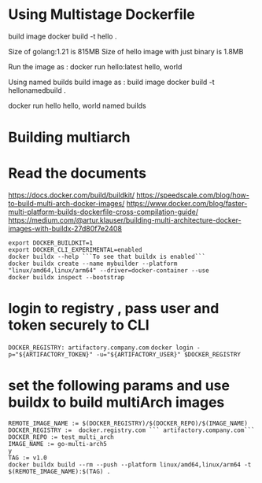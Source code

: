 # Using Multistage Dockerfile
build image docker build -t hello .

Size of golang:1.21 is 815MB
Size of hello image with just binary is 1.8MB

Run the image as :
docker run hello:latest
hello, world

Using named builds
build image as : 
build image docker build -t hellonamedbuild .

docker run hello
hello, world named builds

# Building multiarch
# Read the documents 
https://docs.docker.com/build/buildkit/
https://speedscale.com/blog/how-to-build-multi-arch-docker-images/
https://www.docker.com/blog/faster-multi-platform-builds-dockerfile-cross-compilation-guide/
https://medium.com/@artur.klauser/building-multi-architecture-docker-images-with-buildx-27d80f7e2408
```
export DOCKER_BUILDKIT=1
export DOCKER_CLI_EXPERIMENTAL=enabled
docker buildx --help ```To see that buildx is enabled```
docker buildx create --name mybuilder --platform "linux/amd64,linux/arm64" --driver=docker-container --use
docker buildx inspect --bootstrap
```

# login to registry , pass user and token securely to CLI
```DOCKER_REGISTRY: artifactory.company.com```
```docker login -p="${ARTIFACTORY_TOKEN}" -u="${ARTIFACTORY_USER}" $DOCKER_REGISTRY```

# set the following params and use buildx to build multiArch images
```
REMOTE_IMAGE_NAME := $(DOCKER_REGISTRY)/$(DOCKER_REPO)/$(IMAGE_NAME)
DOCKER_REGISTRY :=  docker.registry.com ``` artifactory.company.com```
DOCKER_REPO := test_multi_arch
IMAGE_NAME := go-multi-arch5
y   
TAG := v1.0 
docker buildx build --rm --push --platform linux/amd64,linux/arm64 -t $(REMOTE_IMAGE_NAME):$(TAG) .
```
